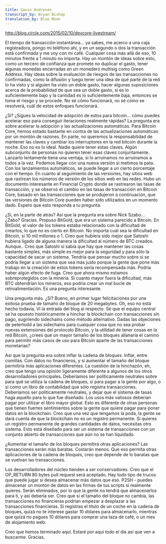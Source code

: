 ```yaml
---
title: Gavin Andresen
transcript_by: Bryan Bishop
translation_by: Blue Moon
---
```

<http://blog.circle.com/2015/02/10/devcore-livestream/>

El tiempo de transacción instantánea... ya sabes, me acerco a una caja registradora, pongo mi teléfono ahí, y en un segundo o dos la transacción está confirmada y me voy con mi café. Cualquier cosa más allá de eso, 10 minutos frente a 1 minuto no importa. Hay un montón de ideas sobre esto, como un tercero de confianza que promete no duplicar el gasto, tener algunas monedas encerradas en un monedero multisig como Green Address. Hay ideas sobre la evaluación de riesgos de las transacciones no confirmadas, como la difusión y luego tener una idea de qué parte de la red lo ha visto y si alguien ha visto un doble gasto, hacer algunas suposiciones acerca de la probabilidad de que sea un doble gasto, si es lo suficientemente bajo y la cantidad es lo suficientemente baja, entonces se toma el riesgo y se procede. No sé cómo funcionará, no sé cómo se resolverá, cuál de estos enfoques funcionará.

¿Sí? ¿Sigues la velocidad de adopción de estos para bitcoin... cómo puedes acelerar eso para conseguir iteraciones realmente rápidas? La pregunta era sobre acelerar la adopción y las actualizaciones automáticas. Para Bitcoin Core, hemos estado bastante en contra de las actualizaciones automáticas por un montón de razones. En parte, no queremos la responsabilidad de mantener las claves y cambiar los interruptores en la red bitcoin durante la noche. Eso no es lo ideal. Nadie quiere tener estas claves. Algún subconjunto de personas no quieren tener esas claves conjuntamente. Lanzarlo lentamente tiene una ventaja, si lo arruinamos no arruinamos a todos a la vez. Podemos llegar con una nueva versión si metimos la pata. Con los lanzamientos automáticos, se puede llegar a un cierto porcentaje con el tiempo. En cuanto al seguimiento de las versiones, hay sitios web que rastrean los números de versión de los sitios web en las redes. Hubo un documento interesante en Financial Crypto donde se rastrearon las tasas de transacción, y se observó el cambio en las tasas de transacción en Bitcoin Core, basado en las transacciones que se produjeron a continuación, que las versiones de Bitcoin Core pueden haber sido utilizados en un momento dado. Espero que esto responda a tu pregunta.

¿Sí, en la parte de atrás? Así que la pregunta era sobre Nick Szabo... ¿Zabo? Gracias. Propuso BitGold, que era un sistema parecido a Bitcoin. En BitGold, el valor de los tokens estaba relacionado con la dificultad de crearlos, lo que no es cierto en Bitcoin. No importa cuál sea la dificultad en Bitcoin, si 10 mil millones o 1. Creo que hubiera sido mejor que Satoshi hubiera ligado de alguna manera la dificultad al número de BTC creados. Aunque.. Creo que Satoshi sí sabía que hay que mantener las cosas bastante simples, más simple es mejor para la seguridad y para sólo la capacidad de sacar un sistema. Tendría que pensar mucho sobre si se podría llegar a un sistema que sea más justo porque la gente que pone más trabajo en la creación de estos tokens sería recompensada más. Podría haber algún efecto de fuga. Creo que ahora mismo estamos sobreprotegidos con la minería. Si cuanto mayor fuera la dificultad, más BTC obtendrían los mineros, eso podría crear un mal bucle de retroalimentación. Es una pregunta interesante.

Una pregunta más. ¿Sí? Bueno, en primer lugar felicitaciones por una exitosa prueba de tamaño de bloque de 20 megabytes. Oh, eso no está hecho todavía. Vi la entrada del blog al respecto. Sé que el equipo central se ha opuesto históricamente a hinchar la blockchain con transacciones sin pago, sugiriendo sidechains como método alternativo. Dadas las objeciones de petertodd a las sidechains para cualquier cosa que no sea probar nuevas extensiones del protocolo Bitcoin, y la utilidad de tener cosas en la red Bitcoin, ¿crees que un mayor tamaño de los bloques allanaría el camino para permitir más casos de uso para Bitcoin aparte de las transacciones monetarias?

Así que la pregunta era sobre inflar la cadena de bloques. Inflar, entre comillas. Con datos no financieros, y si aumentar el tamaño del bloque permitiría más aplicaciones diferentes. La cuestión de la hinchazón, eh, creo que tengo una opinión ligeramente diferente a algunos de los otros desarrolladores principales. Deberíamos ser políticamente neutrales sobre para qué se utiliza la cadena de bloques, si para pagar a la gente por algo, o si como un libro de contabilidad que sólo registra transacciones. Deberíamos ser políticamente neutrales, y dejar que el sistema de tasas haga aquello para lo que fue diseñado. Los usos más valiosos deberían pagar por utilizar el libro mayor global. Esto es diferente de otras personas que tienen fuertes sentimientos sobre la gente que quiere pagar para poner datos en la blockchain. Creo que una vez que tengamos la poda, la gente se dará cuenta de que la blockchain no es un registro permanente. Si quieres un registro permanente de grandes cantidades de datos, necesitas otro sistema. Esto está diseñado para ser un sistema de transacciones con un conjunto abierto de transacciones que aún no se han liquidado.

¿Aumentar el tamaño de los bloques permitirá otras aplicaciones? Las transacciones serán más baratas. Costarán menos. Que eso permita otras aplicaciones de la cadena de bloques, creo que depende de lo baratas que se vuelvan las transacciones.

Los desarrolladores del núcleo tienden a ser conservadores. Creo que el OP_RETURN 80 bytes pull request será aceptado. Hay todo tipo de trucos que puede jugar si desea almacenar más datos que eso. P2SH - puedes almacenar un montón de datos en las firmas de tus scripts si realmente quieres. Serán eliminados, por lo que la gente no tendrá que almacenarlos para ti, y así debería ser. Creo que si el tamaño del bloque no cambia, las transacciones no financieras podrían empezar a desplazar a las transacciones financieras. Si registras el título de un coche en la cadena de bloques, quizá no te interese gastar 10 dólares para almacenarlo, mientras que quizá no pagues 10 dólares para comprar una taza de café, o un mes de alojamiento web.

Creo que hemos terminado aquí. Estaré por aquí todo el día así que ven a buscarme. Gracias.
